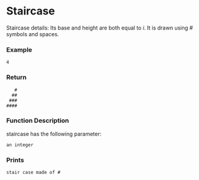 # Staircase

Staircase details: Its base and height are both equal to _i_. It is drawn using # symbols and spaces.

### Example
```
4
```

### Return
```
   #
  ##
 ###
####
```

### Function Description

staircase has the following parameter:

```
an integer
```

### Prints
```
stair case made of #
```

